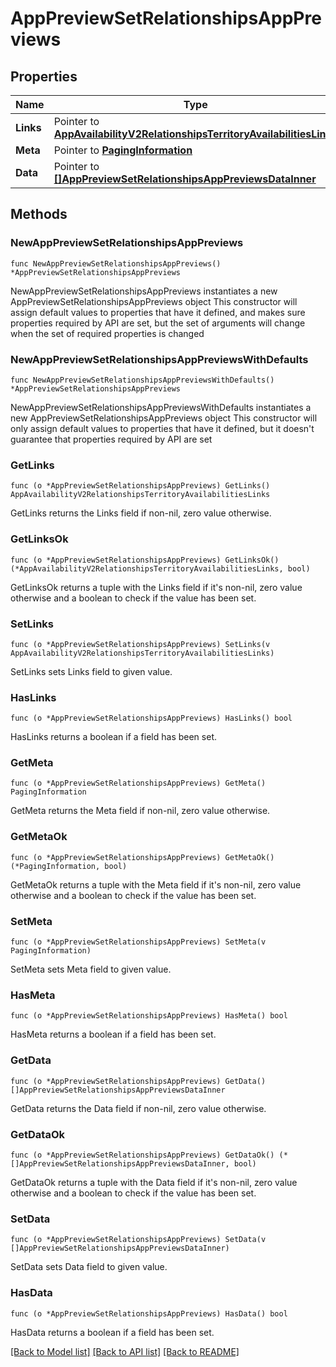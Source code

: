 # AppPreviewSetRelationshipsAppPreviews

## Properties

Name | Type | Description | Notes
------------ | ------------- | ------------- | -------------
**Links** | Pointer to [**AppAvailabilityV2RelationshipsTerritoryAvailabilitiesLinks**](AppAvailabilityV2RelationshipsTerritoryAvailabilitiesLinks.md) |  | [optional] 
**Meta** | Pointer to [**PagingInformation**](PagingInformation.md) |  | [optional] 
**Data** | Pointer to [**[]AppPreviewSetRelationshipsAppPreviewsDataInner**](AppPreviewSetRelationshipsAppPreviewsDataInner.md) |  | [optional] 

## Methods

### NewAppPreviewSetRelationshipsAppPreviews

`func NewAppPreviewSetRelationshipsAppPreviews() *AppPreviewSetRelationshipsAppPreviews`

NewAppPreviewSetRelationshipsAppPreviews instantiates a new AppPreviewSetRelationshipsAppPreviews object
This constructor will assign default values to properties that have it defined,
and makes sure properties required by API are set, but the set of arguments
will change when the set of required properties is changed

### NewAppPreviewSetRelationshipsAppPreviewsWithDefaults

`func NewAppPreviewSetRelationshipsAppPreviewsWithDefaults() *AppPreviewSetRelationshipsAppPreviews`

NewAppPreviewSetRelationshipsAppPreviewsWithDefaults instantiates a new AppPreviewSetRelationshipsAppPreviews object
This constructor will only assign default values to properties that have it defined,
but it doesn't guarantee that properties required by API are set

### GetLinks

`func (o *AppPreviewSetRelationshipsAppPreviews) GetLinks() AppAvailabilityV2RelationshipsTerritoryAvailabilitiesLinks`

GetLinks returns the Links field if non-nil, zero value otherwise.

### GetLinksOk

`func (o *AppPreviewSetRelationshipsAppPreviews) GetLinksOk() (*AppAvailabilityV2RelationshipsTerritoryAvailabilitiesLinks, bool)`

GetLinksOk returns a tuple with the Links field if it's non-nil, zero value otherwise
and a boolean to check if the value has been set.

### SetLinks

`func (o *AppPreviewSetRelationshipsAppPreviews) SetLinks(v AppAvailabilityV2RelationshipsTerritoryAvailabilitiesLinks)`

SetLinks sets Links field to given value.

### HasLinks

`func (o *AppPreviewSetRelationshipsAppPreviews) HasLinks() bool`

HasLinks returns a boolean if a field has been set.

### GetMeta

`func (o *AppPreviewSetRelationshipsAppPreviews) GetMeta() PagingInformation`

GetMeta returns the Meta field if non-nil, zero value otherwise.

### GetMetaOk

`func (o *AppPreviewSetRelationshipsAppPreviews) GetMetaOk() (*PagingInformation, bool)`

GetMetaOk returns a tuple with the Meta field if it's non-nil, zero value otherwise
and a boolean to check if the value has been set.

### SetMeta

`func (o *AppPreviewSetRelationshipsAppPreviews) SetMeta(v PagingInformation)`

SetMeta sets Meta field to given value.

### HasMeta

`func (o *AppPreviewSetRelationshipsAppPreviews) HasMeta() bool`

HasMeta returns a boolean if a field has been set.

### GetData

`func (o *AppPreviewSetRelationshipsAppPreviews) GetData() []AppPreviewSetRelationshipsAppPreviewsDataInner`

GetData returns the Data field if non-nil, zero value otherwise.

### GetDataOk

`func (o *AppPreviewSetRelationshipsAppPreviews) GetDataOk() (*[]AppPreviewSetRelationshipsAppPreviewsDataInner, bool)`

GetDataOk returns a tuple with the Data field if it's non-nil, zero value otherwise
and a boolean to check if the value has been set.

### SetData

`func (o *AppPreviewSetRelationshipsAppPreviews) SetData(v []AppPreviewSetRelationshipsAppPreviewsDataInner)`

SetData sets Data field to given value.

### HasData

`func (o *AppPreviewSetRelationshipsAppPreviews) HasData() bool`

HasData returns a boolean if a field has been set.


[[Back to Model list]](../README.md#documentation-for-models) [[Back to API list]](../README.md#documentation-for-api-endpoints) [[Back to README]](../README.md)


